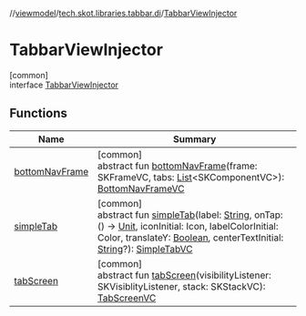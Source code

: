 //[viewmodel](../../../index.md)/[tech.skot.libraries.tabbar.di](../index.md)/[TabbarViewInjector](index.md)

# TabbarViewInjector

[common]\
interface [TabbarViewInjector](index.md)

## Functions

| Name | Summary |
|---|---|
| [bottomNavFrame](bottom-nav-frame.md) | [common]<br>abstract fun [bottomNavFrame](bottom-nav-frame.md)(frame: SKFrameVC, tabs: [List](https://kotlinlang.org/api/latest/jvm/stdlib/kotlin.collections/-list/index.html)&lt;SKComponentVC&gt;): [BottomNavFrameVC](../../../../viewcontract/viewcontract/tech.skot.libraries.tabbar/-bottom-nav-frame-v-c/index.md) |
| [simpleTab](simple-tab.md) | [common]<br>abstract fun [simpleTab](simple-tab.md)(label: [String](https://kotlinlang.org/api/latest/jvm/stdlib/kotlin/-string/index.html), onTap: () -&gt; [Unit](https://kotlinlang.org/api/latest/jvm/stdlib/kotlin/-unit/index.html), iconInitial: Icon, labelColorInitial: Color, translateY: [Boolean](https://kotlinlang.org/api/latest/jvm/stdlib/kotlin/-boolean/index.html), centerTextInitial: [String](https://kotlinlang.org/api/latest/jvm/stdlib/kotlin/-string/index.html)?): [SimpleTabVC](../../../../viewcontract/viewcontract/tech.skot.libraries.tabbar/-simple-tab-v-c/index.md) |
| [tabScreen](tab-screen.md) | [common]<br>abstract fun [tabScreen](tab-screen.md)(visibilityListener: SKVisiblityListener, stack: SKStackVC): [TabScreenVC](../../../../viewcontract/viewcontract/tech.skot.libraries.tabbar/-tab-screen-v-c/index.md) |
